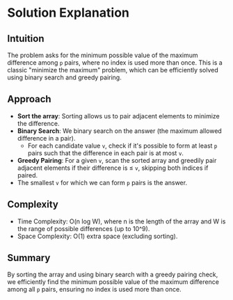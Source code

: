 # Solution Explanation

## Intuition
The problem asks for the minimum possible value of the maximum difference among `p` pairs, where no index is used more than once. This is a classic "minimize the maximum" problem, which can be efficiently solved using binary search and greedy pairing.

## Approach
- **Sort the array**: Sorting allows us to pair adjacent elements to minimize the difference.
- **Binary Search**: We binary search on the answer (the maximum allowed difference in a pair).
    - For each candidate value `v`, check if it's possible to form at least `p` pairs such that the difference in each pair is at most `v`.
- **Greedy Pairing**: For a given `v`, scan the sorted array and greedily pair adjacent elements if their difference is ≤ `v`, skipping both indices if paired.
- The smallest `v` for which we can form `p` pairs is the answer.

## Complexity
- Time Complexity: O(n log W), where n is the length of the array and W is the range of possible differences (up to 10^9).
- Space Complexity: O(1) extra space (excluding sorting).

## Summary
By sorting the array and using binary search with a greedy pairing check, we efficiently find the minimum possible value of the maximum difference among all `p` pairs, ensuring no index is used more than once.
